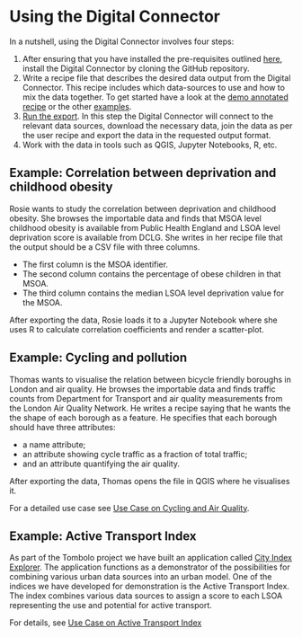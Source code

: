 # Using the Digital Connector

In a nutshell, using the Digital Connector involves four steps:

 1. After ensuring that you have installed the pre-requisites outlined [here](https://github.com/FutureCitiesCatapult/TomboloDigitalConnector#quick-start), install the Digital Connector by cloning the GitHub repository.
 2. Write a recipe file that describes the desired data output from the Digital Connector. This recipe includes which
  data-sources to use and how to mix the data together. To get started have a look at the [demo annotated recipe](https://github.com/FutureCitiesCatapult/TomboloDigitalConnector/files/1543564/annotatedRecipe.pdf)
  or the other [examples](/src/main/resources/executions/examples/).
 3. [Run the export](README.md#run-export). In this step the Digital Connector will connect to the relevant data 
 sources, download the necessary data, join the data as per the user recipe and export the data in the requested output format. 
 4. Work with the data in tools such as QGIS, Jupyter Notebooks, R, etc.

## Example: Correlation between deprivation and childhood obesity 

Rosie wants to study the correlation between deprivation and childhood obesity.
She browses the importable data and finds that MSOA level childhood obesity is available from Public Health England and LSOA level deprivation score is available from DCLG. 
She writes in her recipe file that the output should be a CSV file with three columns.

- The first column is the MSOA identifier.
- The second column contains the percentage of obese children in that MSOA.
- The third column contains the median LSOA level deprivation value for the MSOA.

After exporting the data, Rosie loads it to a Jupyter Notebook where she uses R to calculate correlation coefficients and render a scatter-plot.

## Example: Cycling and pollution 

Thomas wants to visualise the relation between bicycle friendly boroughs in London and air quality.
He browses the importable data and finds traffic counts from Department for Transport and air quality measurements from the London Air Quality Network.
He writes a recipe saying that he wants the the shape of each borough as a feature.
He specifies that each borough should have three attributes:

- a name attribute;
- an attribute showing cycle traffic as a fraction of total traffic;
- and an attribute quantifying the air quality.

After exporting the data, Thomas opens the file in QGIS where he visualises it.

For a detailed use case see [Use Case on Cycling and Air Quality](Use-Case-on-Cycling-and-Air-Quality.md). 

## Example: Active Transport Index

As part of the Tombolo project we have built an application called [City Index Explorer](https://labs.tombolo.org.uk/city-index-explorer/). The application functions as a demonstrator of the possibilities for combining various urban data sources into an urban model. One of the indices we have developed for demonstration is the Active Transport Index. The index combines various data sources to assign a score to each LSOA representing the use and potential for active transport.

For details, see [Use Case on Active Transport Index](Use-Case-on-Active-Transport-Index.md)
